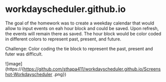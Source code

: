 # workdayscheduler.github.io
The goal of the homework was to create a weekday calendar that would allow to input events on eah hour block and could be saved. Upon refresh, the events will remain there as saved. The hour block would be color coded in different colors to represent past, present, and future. 

Challenge: Color coding the tie block to represent the past, present and futer was difficult. 

![image](https://{https://github.com/sthapa411/workdayscheduler.github.io/Screenshot-Workdayscheduler .png})
